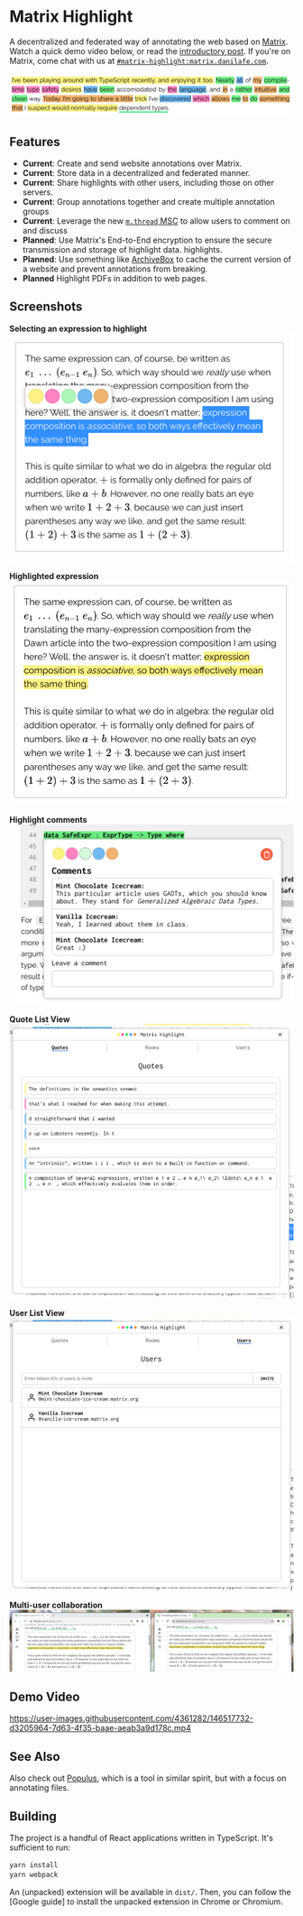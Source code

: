# Matrix Highlight
A decentralized and federated way of annotating the web based on [Matrix](https://matrix.org).
Watch a quick demo video below, or read the [introductory post](https://danilafe.com/blog/introducing_highlight/).
If you're on Matrix, come chat with us at [`#matrix-highlight:matrix.danilafe.com`](https://matrix.to/#/#matrix-highlight:matrix.danilafe.com).

![Image](./pictures/mhl_many.png)

## Features
* __Current__: Create and send website annotations over Matrix.
* __Current__: Store data in a decentralized and federated manner.
* __Current__: Share highlights with other users, including those on other servers.
* __Current__: Group annotations together and create multiple annotation groups
* __Current__: Leverage the new [`m.thread` MSC](https://github.com/matrix-org/matrix-doc/blob/gsouquet/threading-via-relations/proposals/3440-threading-via-relations.md) to allow users to comment on and discuss
* __Planned__: Use Matrix's End-to-End encryption to ensure the secure transmission and storage of highlight data.
highlights.
* __Planned__: Use something like [ArchiveBox](https://archivebox.io/) to cache the current version of a website and prevent annotations from breaking.
* __Planned__ Highlight PDFs in addition to web pages.

## Screenshots
__Selecting an expression to highlight__
![Selecting an expression to highlight](./pictures/mhl_tooltip.png)

__Highlighted expression__
![Highlighted expression](./pictures/mhl_highlight.png)

__Highlight comments__
![Highlight comments](./pictures/mhl_comments.png)

__Quote List View__
![Quote List View](./pictures/mhl_quotelist.png)

__User List View__
![User List View](./pictures/mhl_userlist.png)

__Multi-user collaboration__
![Multi-user collaboration](./pictures/mhl_multi.png)

## Demo Video
https://user-images.githubusercontent.com/4361282/146517732-d3205964-7d63-4f35-baae-aeab3a9d178c.mp4

## See Also
Also check out [Populus](https://github.com/opentower/populus-viewer), which is a tool in similar spirit, but with a focus on annotating files.

## Building
The project is a handful of React applications written in TypeScript. It's sufficient to run:

```Bash
yarn install
yarn webpack
```

An (unpacked) extension will be available in `dist/`. Then, you can follow the [Google guide] to
install the unpacked extension in Chrome or Chromium.
